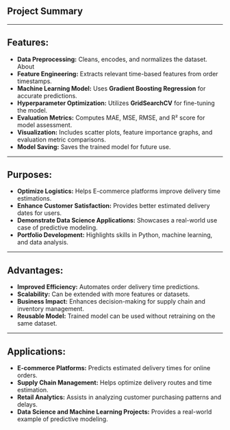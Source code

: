 ## Project Summary

---

## Features:
- **Data Preprocessing:** Cleans, encodes, and normalizes the dataset.
About
- **Feature Engineering:** Extracts relevant time-based features from order timestamps.
- **Machine Learning Model:** Uses **Gradient Boosting Regression** for accurate predictions.
- **Hyperparameter Optimization:** Utilizes **GridSearchCV** for fine-tuning the model.
- **Evaluation Metrics:** Computes MAE, MSE, RMSE, and R² score for model assessment.
- **Visualization:** Includes scatter plots, feature importance graphs, and evaluation metric comparisons.
- **Model Saving:** Saves the trained model for future use.

---

## Purposes:
- **Optimize Logistics:** Helps E-commerce platforms improve delivery time estimations.
- **Enhance Customer Satisfaction:** Provides better estimated delivery dates for users.
- **Demonstrate Data Science Applications:** Showcases a real-world use case of predictive modeling.
- **Portfolio Development:** Highlights skills in Python, machine learning, and data analysis.

---

## Advantages:
- **Improved Efficiency:** Automates order delivery time predictions.
- **Scalability:** Can be extended with more features or datasets.
- **Business Impact:** Enhances decision-making for supply chain and inventory management.
- **Reusable Model:** Trained model can be used without retraining on the same dataset.

---

## Applications:
- **E-commerce Platforms:** Predicts estimated delivery times for online orders.
- **Supply Chain Management:** Helps optimize delivery routes and time estimation.
- **Retail Analytics:** Assists in analyzing customer purchasing patterns and delays.
- **Data Science and Machine Learning Projects:** Provides a real-world example of predictive modeling.

